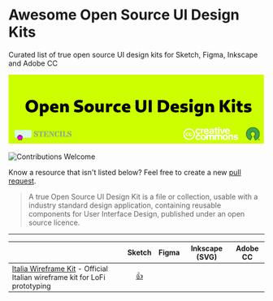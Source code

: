 # Awesome Open Source UI Design Kits

Curated list of true open source UI design kits for Sketch, Figma, Inkscape and Adobe CC

![cover](/cover.png)

![Contributions Welcome](https://img.shields.io/badge/Contributions-welcome-blue.svg)

Know a resource that isn't listed below? Feel free to create a new [pull request](https://github.com/alexpate/awesome-design-systems/pulls).

> A true Open Source UI Design Kit is a file or collection, usable with a industry standard design application, containing reusable components for User Interface Design, published under an open source licence.
---

|                                                                                                                | Sketch | Figma | Inkscape (SVG) | Adobe CC                                |
| -------------------------------------------------------------------------------------------------------------- | :--------: | :----------: | :-----------: | :---------------------------------------------------------------------------: |
| [Italia Wireframe Kit](https://github.com/italia/design-wireframe-kit) - Official Italian wireframe kit for LoFi prototyping                                                                   |     [👍](https://github.com/italia/design-wireframe-kit/raw/master/italia-Wire-kit.sketch)     |             |             |                         |
